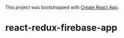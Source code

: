 This project was bootstrapped with [Create React App](https://github.com/facebook/create-react-app).

# react-redux-firebase-app
